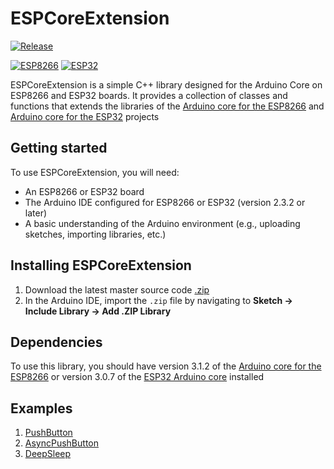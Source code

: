 # ESPCoreExtension

<a name="release"></a>
[![Release](https://img.shields.io/github/v/release/gerald-guiony/ESPCoreExtension?include_prereleases)](#release)

[![ESP8266](https://img.shields.io/badge/ESP-8266-000000.svg?longCache=true&style=flat&colorA=CC101F)](https://www.espressif.com/en/products/socs/esp8266)
[![ESP32](https://img.shields.io/badge/ESP-32-000000.svg?longCache=true&style=flat&colorA=CC101F)](https://www.espressif.com/en/products/socs/esp32)

ESPCoreExtension is a simple C++ library designed for the Arduino Core on ESP8266 and ESP32 boards.
It provides a collection of classes and functions that extends the libraries of the [Arduino core for the ESP8266](https://github.com/esp8266/Arduino) and [Arduino core for the ESP32](https://github.com/espressif/arduino-esp32) projects

## Getting started

To use ESPCoreExtension, you will need:

* An ESP8266 or ESP32 board
* The Arduino IDE configured for ESP8266 or ESP32 (version 2.3.2 or later)
* A basic understanding of the Arduino environment (e.g., uploading sketches, importing libraries, etc.)

## Installing ESPCoreExtension

1. Download the latest master source code [.zip](https://github.com/gerald-guiony/ESPCoreExtension/archive/master.zip)
2. In the Arduino IDE, import the `.zip` file by navigating to **Sketch → Include Library → Add .ZIP Library**

## Dependencies

To use this library, you should have version 3.1.2 of the [Arduino core for the ESP8266](https://github.com/esp8266/Arduino) or version 3.0.7 of the [ESP32 Arduino core](https://github.com/espressif/arduino-esp32) installed

## Examples

1. [PushButton](https://github.com/gerald-guiony/ESPCoreExtension/blob/master/examples/PushButton/PushButton.ino)
2. [AsyncPushButton](https://github.com/gerald-guiony/ESPCoreExtension/blob/master/examples/AsyncPushButton/AsyncPushButton.ino)
3. [DeepSleep](https://github.com/gerald-guiony/ESPCoreExtension/blob/master/examples/DeepSleep/DeepSleep.ino)

